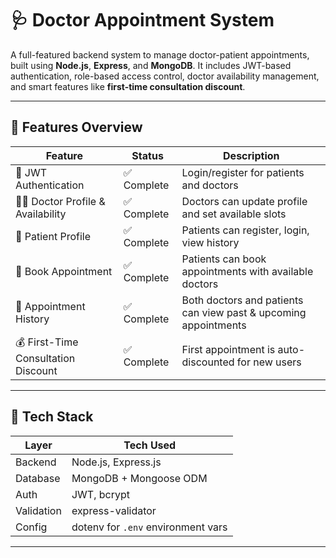 # 🩺 Doctor Appointment System

A full-featured backend system to manage doctor-patient appointments, built using **Node.js**, **Express**, and **MongoDB**. It includes JWT-based authentication, role-based access control, doctor availability management, and smart features like **first-time consultation discount**.

---

## 🌟 Features Overview

| Feature                                       | Status      | Description                                                         |
|----------------------------------------------|-------------|---------------------------------------------------------------------|
| 🔐 JWT Authentication                        | ✅ Complete  | Login/register for patients and doctors                            |
| 👨‍⚕️ Doctor Profile & Availability           | ✅ Complete  | Doctors can update profile and set available slots                 |
| 👤 Patient Profile                           | ✅ Complete  | Patients can register, login, view history                         |
| 📅 Book Appointment                          | ✅ Complete  | Patients can book appointments with available doctors              |
| 📜 Appointment History                       | ✅ Complete  | Both doctors and patients can view past & upcoming appointments    |
| 💰 First-Time Consultation Discount          | ✅ Complete  | First appointment is auto-discounted for new users                         |

---

## 🧠 Tech Stack

| Layer         | Tech Used                          |
|---------------|------------------------------------|
| Backend       | Node.js, Express.js                |
| Database      | MongoDB + Mongoose ODM             |
| Auth          | JWT, bcrypt                        |
| Validation    | express-validator                  |
| Config        | dotenv for `.env` environment vars |


---

